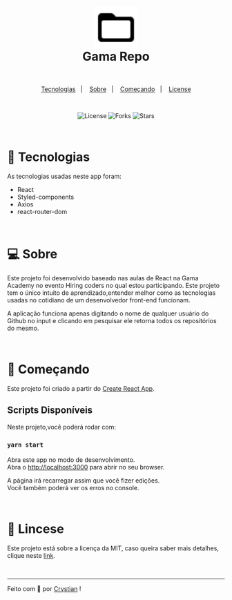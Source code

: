 <h1 style='display: flex; flex-direction:column; align-items:center;font-weight:700'>
    <img alt='Logo do Gama Repo' src='public/folder.svg' width='100px'>
    Gama Repo
</h1>

<br>

<p align='center'>
    <a href="#tecnologias">Tecnologias</a>&nbsp;&nbsp;&nbsp;|&nbsp;&nbsp;&nbsp;
  <a href="#sobre">Sobre</a>&nbsp;&nbsp;&nbsp;|&nbsp;&nbsp;&nbsp;
  <a href="#começando">Começando</a>&nbsp;&nbsp;&nbsp;|&nbsp;&nbsp;&nbsp;
  <a href="#license">License</a>
</p>

<br>

<p align="center">
  <img  src="https://img.shields.io/static/v1?label=license&message=MIT&color=FFFFFF&labelColor=ffd32a" alt="License">
  
  <img src="https://img.shields.io/github/forks/CrysLef/gama-repo?label=forks&message=MIT&color=FFFFFF&labelColor=ffd32a" alt="Forks">     

  <img src="https://img.shields.io/github/stars/CrysLef/gama-repo?label=stars&message=MIT&color=FFFFFF&labelColor=ffd32a" alt="Stars">
</p>

<br >

# 🤖 Tecnologias

As tecnologias usadas neste app foram:

* React
* Styled-components
* Axios
* react-router-dom

<br>

# 💻 Sobre

Este projeto foi desenvolvido baseado nas aulas de React na Gama Academy no evento Hiring coders no qual estou participando. Este projeto tem o único intuito de aprendizado,entender melhor como as tecnologias usadas no cotidiano de um desenvolvedor front-end funcionam.

A aplicação funciona apenas digitando o nome de qualquer usuário do Github no input e clicando em pesquisar ele retorna todos os repositórios do mesmo.



<br>


# 🚀 Começando

Este projeto foi criado a partir do [Create React App](https://github.com/facebook/create-react-app).

## Scripts Disponíveis

Neste projeto,você poderá rodar com:

### `yarn start`

Abra este app no modo de desenvolvimento.\
Abra o [http://localhost:3000](http://localhost:3000) para abrir no seu browser.

A página irá recarregar assim que você fizer edições.\
Você também poderá ver os erros no console.

<br>

# 📝 Lincese

Este projeto está sobre a licença da MIT, caso queira saber mais detalhes, clique neste [link](https://github.com/CrysLef/gama-repo/blob/main/LICENSE).

<br>

-----

Feito com 💛 por [Crystian](https://www.linkedin.com/in/crystian-lefundes/) !